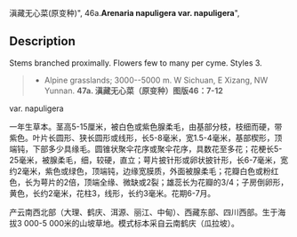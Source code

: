 滇藏无心菜(原变种)",
46a.**Arenaria napuligera var. napuligera**",

## Description
Stems branched proximally. Flowers few to many per cyme. Styles 3.

> * Alpine grasslands; 3000--5000 m. W Sichuan, E Xizang, NW Yunnan.
**47a. 滇藏无心菜（原变种）图版46：7-12**

var. napuligera

一年生草本。茎高5-15厘米，被白色或紫色腺柔毛，由基部分枝，枝细而硬，带紫色。叶片长圆形、狭长圆形或线形，长5-8毫米，宽1.5-4毫米，基部楔形，顶端钝，下部多少具缘毛。圆锥状聚伞花序或聚伞花序，具数花至多花；花梗长5-25毫米，被腺柔毛，细，较硬，直立；萼片披针形或卵状披针形，长6-7毫米，宽约2毫米，紫色或绿色，顶端钝，边缘宽膜质，外面被腺柔毛；花瓣白色或粉红色，长为萼片的2倍，顶端全缘、微缺或2裂；雄蕊长为花瓣的3/4；子房倒卵形，黄色，长约2毫米，花柱3，线形，长约3毫米。花期6-7月。

产云南西北部（大理、鹤庆、洱源、丽江、中甸）、西藏东部、四川西部。生于海拔3 000-5 000米的山坡草地。模式标本采自云南鹤庆（瓜拉坡）。
